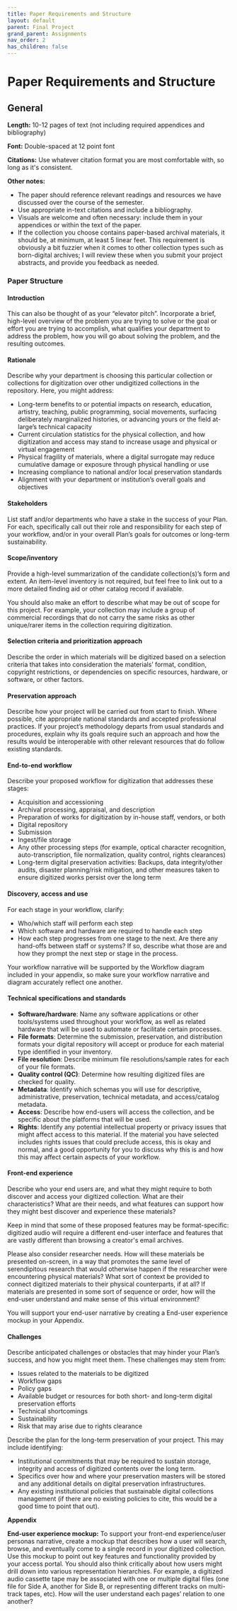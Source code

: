 ```yaml
---
title: Paper Requirements and Structure
layout: default
parent: Final Project
grand_parent: Assignments
nav_order: 2
has_children: false
---
```


# Paper Requirements and Structure

## General

**Length:** 10-12 pages of text (not including required appendices and bibliography)

**Font:** Double-spaced at 12 point font

**Citations:** Use whatever citation format you are most comfortable with, so long as it's consistent.

**Other notes:**
* The paper should reference relevant readings and resources we have discussed over the course of the semester.
* Use appropriate in-text citations and include a bibliography.
* Visuals are welcome and often necessary: include them in your appendices or within the text of the paper.
* If the collection you choose contains paper-based archival materials, it should be, at minimum, at least 5 linear feet. This requirement is obviously a bit fuzzier when it comes to other collection types such as born-digital archives; I will review these when you submit your project abstracts, and provide you feedback as needed.

### Paper Structure

#### Introduction

This can also be thought of as your “elevator pitch”. Incorporate a brief, high-level overview of the problem you are trying to solve or the goal or effort you are trying to accomplish, what qualifies your department to address the problem, how you will go about solving the problem, and the resulting outcomes.

#### Rationale

Describe why your department is choosing this particular collection or collections for digitization over other undigitized collections in the repository. Here, you might address:

- Long-term benefits to or potential impacts on research, education, artistry, teaching, public programming, social movements, surfacing deliberately marginalized histories, or advancing yours or the field at-large’s technical capacity
- Current circulation statistics for the physical collection, and how digitization and access may stand to increase usage and physical or virtual engagement
- Physical fragility of materials, where a digital surrogate may reduce cumulative damage or exposure through physical handling or use
- Increasing compliance to national and/or local preservation standards
- Alignment with your department or institution’s overall goals and objectives

#### Stakeholders

List staff and/or departments who have a stake in the success of your Plan. For each, specifically call out their role and responsibility for each step of your workflow, and/or in your overall Plan’s goals for outcomes or long-term sustainability.

#### Scope/inventory

Provide a high-level summarization of the candidate collection(s)’s form and extent. An item-level inventory is not required, but feel free to link out to a more detailed finding aid or other catalog record if available.

You should also make an effort to describe what may be out of scope for this project. For example, your collection may include a group of commercial recordings that do not carry the same risks as other unique/rarer items in the collection requiring digitization.

#### Selection criteria and prioritization approach

Describe the order in which materials will be digitized based on a selection criteria that takes into consideration the materials’ format, condition, copyright restrictions, or dependencies on specific resources, hardware, or software, or other factors.

#### Preservation approach

Describe how your project will be carried out from start to finish. Where possible, cite appropriate national standards and accepted professional practices. If your project’s methodology departs from usual standards and procedures, explain why its goals require such an approach and how the results would be interoperable with other relevant resources that do follow existing standards.

#### End-to-end workflow

Describe your proposed workflow for digitization that addresses these stages:

- Acquisition and accessioning
- Archival processing, appraisal, and description
- Preparation of works for digitization by in-house staff, vendors, or both
- Digital repository
- Submission
- Ingest/file storage
- Any other processing steps (for example, optical character recognition, auto-transcription, file normalization, quality control, rights clearances)
- Long-term digital preservation activities: Backups, data integrity/other audits, disaster planning/risk mitigation, and other measures taken to ensure digitized works persist over the long term

#### Discovery, access and use

For each stage in your workflow, clarify:

- Who/which staff will perform each step
- Which software and hardware are required to handle each step
- How each step progresses from one stage to the next. Are there any hand-offs between staff or systems? If so, describe what those are and how they prompt the next step or stage in the process.

Your workflow narrative will be supported by the Workflow diagram included in your appendix, so make sure your workflow narrative and diagram accurately reflect one another.

#### Technical specifications and standards

- **Software/hardware**: Name any software applications or other tools/systems used throughout your workflow, as well as related hardware that will be used to automate or facilitate certain processes.
- **File formats**: Determine the submission, preservation, and distribution formats your digital repository will accept or produce for each material type identified in your inventory.
- **File resolution**: Describe minimum file resolutions/sample rates for each of your file formats.
- **Quality control (QC)**: Determine how resulting digitized files are checked for quality.
- **Metadata**: Identify which schemas you will use for descriptive, administrative, preservation, technical metadata, and access/catalog metadata.
- **Access**: Describe how end-users will access the collection, and be specific about the platforms that will be used.
- **Rights**: Identify any potential intellectual property or privacy issues that might affect access to this material. If the material you have selected includes rights issues that could preclude access, this is okay and normal, and a good opportunity for you to discuss why this is and how this may affect certain aspects of your workflow.

#### Front-end experience

Describe who your end users are, and what they might require to both discover and access your digitized collection. What are their characteristics? What are their needs, and what features can support how they might best discover and experience these materials?

Keep in mind that some of these proposed features may be format-specific: digitized audio will require a different end-user interface and features that are vastly different than browsing a creator's email archives.

Please also consider researcher needs. How will these materials be presented on-screen, in a way that promotes the same level of serendipitous research that would otherwise happen if the researcher were encountering physical materials? What sort of context be provided to connect digitized materials to their physical counterparts, if at all? If materials are presented in some sort of sequence or order, how will the end-user understand and make sense of this virtual environment?

You will support your end-user narrative by creating a End-user experience mockup in your Appendix.

#### Challenges

Describe anticipated challenges or obstacles that may hinder your Plan’s success, and how you might meet them. These challenges may stem from:

- Issues related to the materials to be digitized
- Workflow gaps
- Policy gaps
- Available budget or resources for both short- and long-term digital preservation efforts
- Technical shortcomings
- Sustainability
- Risk that may arise due to rights clearance

Describe the plan for the long-term preservation of your project. This may include identifying:

- Institutional commitments that may be required to sustain storage, integrity and access of digitized contents over the long term.
- Specifics over how and where your preservation masters will be stored and any additional details on digital preservation infrastructures.
- Any existing institutional policies that sustainable digital collections management (if there are no existing policies to cite, this would be a good time to point that out).

**Appendix**

**End-user experience mockup:** To support your front-end experience/user personas narrative, create a mockup that describes how a user will search, browse, and eventually come to a single record in your digitized collection. Use this mockup to point out key features and functionality provided by your access portal. You should also think critically about how users might drill down into various representation hierarchies. For example, a digitized audio cassette tape may be associated with one or multiple digital files (one file for Side A, another for Side B, or representing different tracks on multi-track tapes, etc). How will the user understand each pages’ relation to one another?